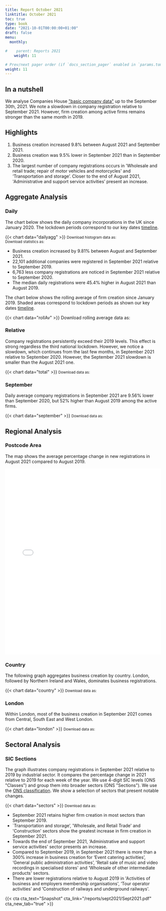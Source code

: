 ```yaml
---
title: Report October 2021
linktitle: October 2021
toc: true
type: book
date: "2021-10-01T00:00:00+01:00"
draft: false
menu:
  monthly:

#    parent: Reports 2021
    weight: 11

# Prev/next pager order (if `docs_section_pager` enabled in `params.toml`)
weight: 11
---
```


## In a nutshell

We analyse Companies House ["basic company data"](http://download.companieshouse.gov.uk/en_output.html) up to the September 30th, 2021. We note a slowdown in company registration relative to September 2021. However, firm creation among active firms remains stronger than the same month in 2019.

## <i class="far fa-lightbulb"></i>  <span class="ml-1">Highlights</span>
1. Business creation increased 9.8% between August 2021 and September 2021.
2. Business creation was 9.5% lower in September 2021 than in September 2020.
3. The largest number of company registrations occurs in 'Wholesale and retail trade; repair of motor vehicles and motorcycles' and ‘Transportation and storage’. Closer to the end of August 2021, 'Administrative and support service activities’ present an increase. 


## <i class="fas fa-bullseye"></i> <span class="ml-1">Aggregate Analysis</span>
### Daily 
The chart below shows the daily company incorporations in the UK since January 2020. The lockdown periods correspond to our key dates [timeline](https://uk-firm-dynamics.netlify.app/reports/#timeline). 

{{< chart data="dailyagg" >}}
<small>Download histogram data as: <a href="data/01histogram.csv" download="01histogram.csv"><i class="fas fa-file-csv"></i></a>
  <br>
Download statistics as: <a href="data/02statsLockdown.xlsx" download="02statistics.xlsx"><i class="fas fa-file-excel"></i></a></small>

- Business creation increased by 9.81% between August and September 2021. 
- 22,101 additional companies were registered in September 2021 relative to September 2019. 
- 6,763 less company registrations are noticed in September 2021 relative to September 2020.
- The median daily registrations were 45.4% higher in August 2021 than August 2019. 

The chart below shows the rolling average of firm creation since January 2019. Shaded areas correspond to lockdown periods as shown our key dates [timeline](https://uk-firm-dynamics.netlify.app/reports/#timeline).

{{< chart data="rollAv" >}}
Download rolling average data as: <a href="data/08rollingAverage.csv" download="08rollingAverage.csv"><i class="fas fa-file-excel"></i></a></small>



### Relative  

Company registrations persistently exceed their 2019 levels. This effect is strong regardless the third national lockdown. However, we notice a slowdown, which continues from the last few months, in September 2021 relative to September 2020. However, the September 2021 slowdown is smaller than the August 2021 one.

{{< chart data="total" >}}
<small>Download data as: <a href="data/04ratio.csv" download="03ratio.csv"><i class="fas fa-file-csv"></i></a></small>

### September
Daily average company registrations in September 2021 are 9.56% lower than September 2020, but 52% higher than August 2019 among the active firms.

{{< chart data="september" >}}
<small>Download data as: <a href="data/03statsSept.csv" download="04september.csv"><i class="fas fa-file-csv"></i></a></small>

## <i class="fas fa-map-marker-alt"></i>  <span class="ml-1">Regional Analysis</span>

### Postcode Area
The map shows the average percentage change in new registrations in August 2021 compared to August 2019.  

<iframe src="mapOct2021Av.html" style="height:600px;width:100%;border:none;overflow:hidden;"></iframe>

### Country 
The following graph aggregates business creation by country. London, followed by Northern Ireland and Wales, dominates business registrations. 

{{< chart data="country" >}}
<small>Download data as: <a href="data/05country.csv" download="05country.csv"><i class="fas fa-file-csv"></i></a></small>

### London
Within London, most of the business creation in September 2021 comes from Central, South East and West London. 

{{< chart data="london" >}}
<small>Download data as: <a href="data/06London.csv" download="06london.csv"><i class="fas fa-file-csv"></i></a></small>


## <i class="fas fa-industry"></i> <span class="ml-1">Sectoral Analysis</span>
### SIC Sections
The graph illustrates company registrations in September 2021 relative to 2019 by industrial sector. It compares the percentage change in 2021 relative to 2019 for each week of the year. We use 4-digit SIC levels (ONS "Classes") and group them into broader sectors (ONS "Sections"). We use the [ONS classification](https://onsdigital.github.io/dp-classification-tools/standard-industrial-classification/ONS_SIC_hierarchy_view.html). We show a selection of sectors that present notable changes. 

{{< chart data="sectors" >}}
<small>Download data as: <a href="data/07sections.csv" download="07sections.csv"><i class="fas fa-file-csv"></i></a></small>

- September 2021 retains higher firm creation in most sectors than September 2019.
- `Transportation and storage’, 'Wholesale, and Retail Trade' and 'Construction' sectors show the greatest increase in firm creation in September 2021. 
- Towards the end of September 2021, ‘Administrative and support service activities' sector presents an increase.
- Compared to September 2019, in September 2021 there is more than a 300% increase in business creation for ‘Event catering activities’, ‘General public administration activities’, 'Retail sale of music and video recordings in specialised stores' and ‘Wholesale of other intermediate products' sectors. 
- There are lower registrations relative to August 2019 in 'Activities of business and employers membership organisations', ‘Tour operator activities’ and 'Construction of railways and underground railways'. 

{{< cta cta_text="Snapshot" cta_link="/reports/sept2021/Sept2021.pdf" cta_new_tab="true" >}}
